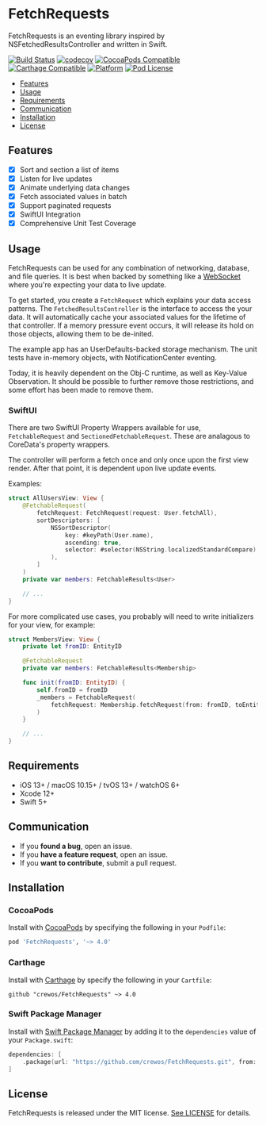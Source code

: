 # FetchRequests

FetchRequests is an eventing library inspired by NSFetchedResultsController and written in Swift.

[![Build Status](https://github.com/crewos/FetchRequests/actions/workflows/build.yml/badge.svg?branch=main)](https://github.com/crewos/FetchRequests/actions/workflows/build.yml)
[![codecov](https://img.shields.io/codecov/c/github/crewos/FetchRequests/main)](https://codecov.io/gh/crewos/FetchRequests)
[![CocoaPods Compatible](https://img.shields.io/cocoapods/v/FetchRequests)](https://cocoapods.org/pods/FetchRequests)
[![Carthage Compatible](https://img.shields.io/badge/carthage-compatible-4BC51D)](https://github.com/Carthage/Carthage)
[![Platform](https://img.shields.io/cocoapods/p/FetchRequests)](https://cocoapods.org/pods/FetchRequests)
[![Pod License](https://img.shields.io/cocoapods/l/FetchRequests)](https://opensource.org/licenses/MIT)

- [Features](#features)
- [Usage](#usage)
- [Requirements](#requirements)
- [Communication](#communication)
- [Installation](#installation)
- [License](#license)


## Features

- [x] Sort and section a list of items
- [x] Listen for live updates
- [x] Animate underlying data changes
- [x] Fetch associated values in batch
- [x] Support paginated requests
- [x] SwiftUI Integration
- [x] Comprehensive Unit Test Coverage

## Usage

FetchRequests can be used for any combination of networking, database, and file queries.
It is best when backed by something like a [WebSocket](https://en.wikipedia.org/wiki/WebSocket) where you're expecting your data to live update.

To get started, you create a `FetchRequest` which explains your data access patterns.
The `FetchedResultsController` is the interface to access the your data.
It will automatically cache your associated values for the lifetime of that controller.
If a memory pressure event occurs, it will release its hold on those objects, allowing them to be de-inited.

The example app has an UserDefaults-backed storage mechanism.
The unit tests have in-memory objects, with NotificationCenter eventing.

Today, it is heavily dependent on the Obj-C runtime, as well as Key-Value Observation.
It should be possible to further remove those restrictions, and some effort has been made to remove them.

### SwiftUI

There are two SwiftUI Property Wrappers available for use, `FetchableRequest` and `SectionedFetchableRequest`. These are analagous to CoreData's property wrappers.

The controller will perform a fetch once and only once upon the first view render. After that point, it is dependent upon live update events.

Examples:

```swift
struct AllUsersView: View {
    @FetchableRequest(
        fetchRequest: FetchRequest(request: User.fetchAll),
        sortDescriptors: [
            NSSortDescriptor(
                key: #keyPath(User.name),
                ascending: true,
                selector: #selector(NSString.localizedStandardCompare)
            ),
        ]
    )
    private var members: FetchableResults<User>

    // ...
}
```

For more complicated use cases, you probably will need to write initializers for your view, for example:

```swift
struct MembersView: View {
    private let fromID: EntityID

    @FetchableRequest
    private var members: FetchableResults<Membership>

    func init(fromID: EntityID) {
        self.fromID = fromID
        _members = FetchableRequest(
            fetchRequest: Membership.fetchRequest(from: fromID, toEntityType: .user)
        )
    }

    // ...
}
```

## Requirements

- iOS 13+ / macOS 10.15+ / tvOS 13+ / watchOS 6+
- Xcode 12+
- Swift 5+

## Communication

- If you **found a bug**, open an issue.
- If you **have a feature request**, open an issue.
- If you **want to contribute**, submit a pull request.

## Installation

### CocoaPods

Install with [CocoaPods](http://cocoapods.org) by specifying the following in your `Podfile`:

```ruby
pod 'FetchRequests', '~> 4.0'
```

### Carthage

Install with [Carthage](https://github.com/Carthage/Carthage) by specify the following in your `Cartfile`:

```
github "crewos/FetchRequests" ~> 4.0
```

### Swift Package Manager

Install with [Swift Package Manager](https://swift.org/package-manager/) by adding it to the `dependencies` value of your `Package.swift`:

```swift
dependencies: [
    .package(url: "https://github.com/crewos/FetchRequests.git", from: "4.0.0")
]
```

## License

FetchRequests is released under the MIT license. [See LICENSE](https://github.com/crewos/FetchRequests/blob/main/LICENSE) for details.
